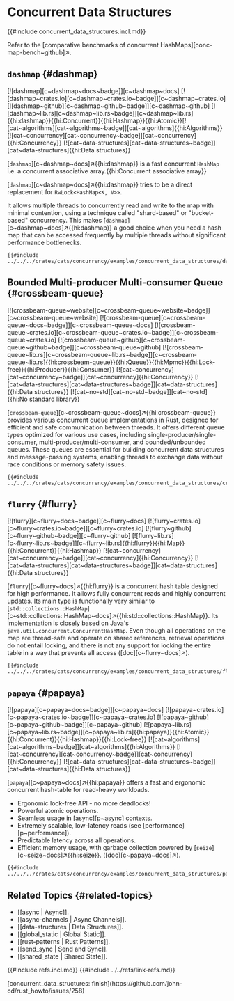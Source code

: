 # Concurrent Data Structures

{{#include concurrent_data_structures.incl.md}}

Refer to the [comparative benchmarks of concurrent HashMaps][conc-map-bench~github]↗.

## `dashmap` {#dashmap}

[![dashmap][c~dashmap~docs~badge]][c~dashmap~docs] [![dashmap~crates.io][c~dashmap~crates.io~badge]][c~dashmap~crates.io] [![dashmap~github][c~dashmap~github~badge]][c~dashmap~github] [![dashmap~lib.rs][c~dashmap~lib.rs~badge]][c~dashmap~lib.rs]{{hi:dashmap}}{{hi:Concurrent}}{{hi:Hashmap}}{{hi:Atomic}}[![cat~algorithms][cat~algorithms~badge]][cat~algorithms]{{hi:Algorithms}} [![cat~concurrency][cat~concurrency~badge]][cat~concurrency]{{hi:Concurrency}} [![cat~data-structures][cat~data-structures~badge]][cat~data-structures]{{hi:Data structures}}

[`dashmap`][c~dashmap~docs]↗{{hi:dashmap}} is a fast concurrent `HashMap` i.e. a concurrent associative array.{{hi:Concurrent associative array}}

[`dashmap`][c~dashmap~docs]↗{{hi:dashmap}} tries to be a direct replacement for `RwLock<HashMap<K, V>>`.

It allows multiple threads to concurrently read and write to the map with minimal contention, using a technique called "shard-based" or "bucket-based" concurrency. This makes [`dashmap`][c~dashmap~docs]↗{{hi:dashmap}} a good choice when you need a hash map that can be accessed frequently by multiple threads without significant performance bottlenecks.

```rust,editable,noplayground
{{#include ../../../crates/cats/concurrency/examples/concurrent_data_structures/dashmap.rs:example}}
```

## Bounded Multi-producer Multi-consumer Queue {#crossbeam-queue}

[![crossbeam-queue~website][c~crossbeam-queue~website~badge]][c~crossbeam-queue~website] [![crossbeam-queue][c~crossbeam-queue~docs~badge]][c~crossbeam-queue~docs] [![crossbeam-queue~crates.io][c~crossbeam-queue~crates.io~badge]][c~crossbeam-queue~crates.io] [![crossbeam-queue~github][c~crossbeam-queue~github~badge]][c~crossbeam-queue~github] [![crossbeam-queue~lib.rs][c~crossbeam-queue~lib.rs~badge]][c~crossbeam-queue~lib.rs]{{hi:crossbeam-queue}}{{hi:Queue}}{{hi:Mpmc}}{{hi:Lock-free}}{{hi:Producer}}{{hi:Consumer}} [![cat~concurrency][cat~concurrency~badge]][cat~concurrency]{{hi:Concurrency}} [![cat~data-structures][cat~data-structures~badge]][cat~data-structures]{{hi:Data structures}} [![cat~no-std][cat~no-std~badge]][cat~no-std]{{hi:No standard library}}

[`crossbeam-queue`][c~crossbeam-queue~docs]↗{{hi:crossbeam-queue}} provides various concurrent queue implementations in Rust, designed for efficient and safe communication between threads. It offers different queue types optimized for various use cases, including single-producer/single-consumer, multi-producer/multi-consumer, and bounded/unbounded queues. These queues are essential for building concurrent data structures and message-passing systems, enabling threads to exchange data without race conditions or memory safety issues.

```rust,editable
{{#include ../../../crates/cats/concurrency/examples/concurrent_data_structures/crossbeam_queue.rs:example}}
```

## `flurry` {#flurry}

[![flurry][c~flurry~docs~badge]][c~flurry~docs] [![flurry~crates.io][c~flurry~crates.io~badge]][c~flurry~crates.io] [![flurry~github][c~flurry~github~badge]][c~flurry~github] [![flurry~lib.rs][c~flurry~lib.rs~badge]][c~flurry~lib.rs]{{hi:flurry}}{{hi:Map}}{{hi:Concurrent}}{{hi:Hashmap}} [![cat~concurrency][cat~concurrency~badge]][cat~concurrency]{{hi:Concurrency}} [![cat~data-structures][cat~data-structures~badge]][cat~data-structures]{{hi:Data structures}}

[`flurry`][c~flurry~docs]↗{{hi:flurry}} is a concurrent hash table designed for high performance. It allows fully concurrent reads and highly concurrent updates. Its main type is functionally very similar to [`std::collections::HashMap`][c~std::collections::HashMap~docs]↗{{hi:std::collections::HashMap}}. Its implementation is closely based on Java's `java.util.concurrent.ConcurrentHashMap`. Even though all operations on the map are thread-safe and operate on shared references, retrieval operations do not entail locking, and there is not any support for locking the entire table in a way that prevents all access ([doc][c~flurry~docs]↗).

```rust,editable
{{#include ../../../crates/cats/concurrency/examples/concurrent_data_structures/flurry.rs:example}}
```

## `papaya` {#papaya}

[![papaya][c~papaya~docs~badge]][c~papaya~docs] [![papaya~crates.io][c~papaya~crates.io~badge]][c~papaya~crates.io] [![papaya~github][c~papaya~github~badge]][c~papaya~github] [![papaya~lib.rs][c~papaya~lib.rs~badge]][c~papaya~lib.rs]{{hi:papaya}}{{hi:Atomic}}{{hi:Concurrent}}{{hi:Hashmap}}{{hi:Lock-free}} [![cat~algorithms][cat~algorithms~badge]][cat~algorithms]{{hi:Algorithms}} [![cat~concurrency][cat~concurrency~badge]][cat~concurrency]{{hi:Concurrency}} [![cat~data-structures][cat~data-structures~badge]][cat~data-structures]{{hi:Data structures}}

[`papaya`][c~papaya~docs]↗{{hi:papaya}} offers a fast and ergonomic concurrent hash-table for read-heavy workloads.

- Ergonomic lock-free API - no more deadlocks!
- Powerful atomic operations.
- Seamless usage in [async][p~async] contexts.
- Extremely scalable, low-latency reads (see [performance][p~performance]).
- Predictable latency across all operations.
- Efficient memory usage, with garbage collection powered by [`seize`][c~seize~docs]↗{{hi:seize}}.
([doc][c~papaya~docs]↗).

```rust,editable
{{#include ../../../crates/cats/concurrency/examples/concurrent_data_structures/papaya.rs:example}}
```

## Related Topics {#related-topics}

- [[async | Async]].
- [[async-channels | Async Channels]].
- [[data-structures | Data Structures]].
- [[global_static | Global Static]].
- [[rust-patterns | Rust Patterns]].
- [[send_sync | Send and Sync]].
- [[shared_state | Shared State]].

{{#include refs.incl.md}}
{{#include ../../refs/link-refs.md}}

<div class="hidden">
[concurrent_data_structures: finish](https://github.com/john-cd/rust_howto/issues/258)
</div>
